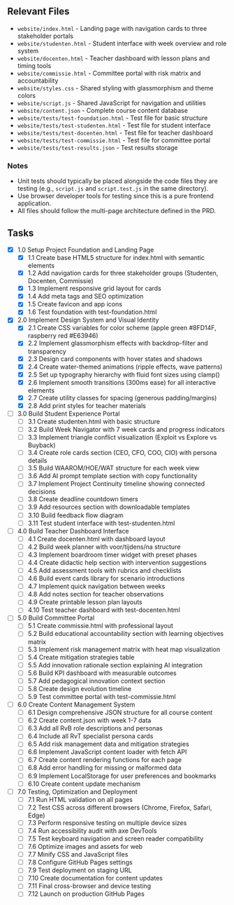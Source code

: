 ## Relevant Files

- `website/index.html` - Landing page with navigation cards to three stakeholder portals
- `website/studenten.html` - Student interface with week overview and role system
- `website/docenten.html` - Teacher dashboard with lesson plans and timing tools
- `website/commissie.html` - Committee portal with risk matrix and accountability
- `website/styles.css` - Shared styling with glassmorphism and theme colors
- `website/script.js` - Shared JavaScript for navigation and utilities
- `website/content.json` - Complete course content database
- `website/tests/test-foundation.html` - Test file for basic structure
- `website/tests/test-studenten.html` - Test file for student interface
- `website/tests/test-docenten.html` - Test file for teacher dashboard
- `website/tests/test-commissie.html` - Test file for committee portal
- `website/tests/test-results.json` - Test results storage

### Notes

- Unit tests should typically be placed alongside the code files they are testing (e.g., `script.js` and `script.test.js` in the same directory).
- Use browser developer tools for testing since this is a pure frontend application.
- All files should follow the multi-page architecture defined in the PRD.

## Tasks

- [x] 1.0 Setup Project Foundation and Landing Page
  - [x] 1.1 Create base HTML5 structure for index.html with semantic elements
  - [x] 1.2 Add navigation cards for three stakeholder groups (Studenten, Docenten, Commissie)
  - [x] 1.3 Implement responsive grid layout for cards
  - [x] 1.4 Add meta tags and SEO optimization
  - [x] 1.5 Create favicon and app icons
  - [x] 1.6 Test foundation with test-foundation.html

- [x] 2.0 Implement Design System and Visual Identity
  - [x] 2.1 Create CSS variables for color scheme (apple green #8FD14F, raspberry red #E63946)
  - [x] 2.2 Implement glassmorphism effects with backdrop-filter and transparency
  - [x] 2.3 Design card components with hover states and shadows
  - [x] 2.4 Create water-themed animations (ripple effects, wave patterns)
  - [x] 2.5 Set up typography hierarchy with fluid font sizes using clamp()
  - [x] 2.6 Implement smooth transitions (300ms ease) for all interactive elements
  - [x] 2.7 Create utility classes for spacing (generous padding/margins)
  - [x] 2.8 Add print styles for teacher materials

- [ ] 3.0 Build Student Experience Portal
  - [ ] 3.1 Create studenten.html with basic structure
  - [ ] 3.2 Build Week Navigator with 7 week cards and progress indicators
  - [ ] 3.3 Implement triangle conflict visualization (Exploit vs Explore vs Buyback)
  - [ ] 3.4 Create role cards section (CEO, CFO, COO, CIO) with persona details
  - [ ] 3.5 Build WAAROM/HOE/WAT structure for each week view
  - [ ] 3.6 Add AI prompt template section with copy functionality
  - [ ] 3.7 Implement Project Continuity timeline showing connected decisions
  - [ ] 3.8 Create deadline countdown timers
  - [ ] 3.9 Add resources section with downloadable templates
  - [ ] 3.10 Build feedback flow diagram
  - [ ] 3.11 Test student interface with test-studenten.html

- [ ] 4.0 Build Teacher Dashboard Interface
  - [ ] 4.1 Create docenten.html with dashboard layout
  - [ ] 4.2 Build week planner with voor/tijdens/na structure
  - [ ] 4.3 Implement boardroom timer widget with preset phases
  - [ ] 4.4 Create didactic help section with intervention suggestions
  - [ ] 4.5 Add assessment tools with rubrics and checklists
  - [ ] 4.6 Build event cards library for scenario introductions
  - [ ] 4.7 Implement quick navigation between weeks
  - [ ] 4.8 Add notes section for teacher observations
  - [ ] 4.9 Create printable lesson plan layouts
  - [ ] 4.10 Test teacher dashboard with test-docenten.html

- [ ] 5.0 Build Committee Portal
  - [ ] 5.1 Create commissie.html with professional layout
  - [ ] 5.2 Build educational accountability section with learning objectives matrix
  - [ ] 5.3 Implement risk management matrix with heat map visualization
  - [ ] 5.4 Create mitigation strategies table
  - [ ] 5.5 Add innovation rationale section explaining AI integration
  - [ ] 5.6 Build KPI dashboard with measurable outcomes
  - [ ] 5.7 Add pedagogical innovation context section
  - [ ] 5.8 Create design evolution timeline
  - [ ] 5.9 Test committee portal with test-commissie.html

- [ ] 6.0 Create Content Management System
  - [ ] 6.1 Design comprehensive JSON structure for all course content
  - [ ] 6.2 Create content.json with week 1-7 data
  - [ ] 6.3 Add all RvB role descriptions and personas
  - [ ] 6.4 Include all RvT specialist persona cards
  - [ ] 6.5 Add risk management data and mitigation strategies
  - [ ] 6.6 Implement JavaScript content loader with fetch API
  - [ ] 6.7 Create content rendering functions for each page
  - [ ] 6.8 Add error handling for missing or malformed data
  - [ ] 6.9 Implement LocalStorage for user preferences and bookmarks
  - [ ] 6.10 Create content update mechanism

- [ ] 7.0 Testing, Optimization and Deployment
  - [ ] 7.1 Run HTML validation on all pages
  - [ ] 7.2 Test CSS across different browsers (Chrome, Firefox, Safari, Edge)
  - [ ] 7.3 Perform responsive testing on multiple device sizes
  - [ ] 7.4 Run accessibility audit with axe DevTools
  - [ ] 7.5 Test keyboard navigation and screen reader compatibility
  - [ ] 7.6 Optimize images and assets for web
  - [ ] 7.7 Minify CSS and JavaScript files
  - [ ] 7.8 Configure GitHub Pages settings
  - [ ] 7.9 Test deployment on staging URL
  - [ ] 7.10 Create documentation for content updates
  - [ ] 7.11 Final cross-browser and device testing
  - [ ] 7.12 Launch on production GitHub Pages
